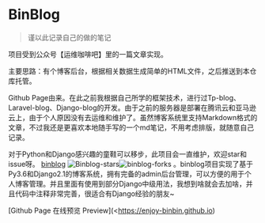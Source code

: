 # BinBlog

> 谨以此记录自己的做的笔记

项目受到公众号【运维咖啡吧】里的一篇文章实现。

主要思路：有个博客后台，根据相关数据生成简单的HTML文件，之后推送到本仓库托管。

Github Page由来。在此之前我根据自己所学的框架技术，进行过Tp-blog、Laravel-blog、Django-blog的开发。由于之前的服务器是部署在腾讯云和亚马逊云上，由于个人原因没有去运维和维护了。虽然博客系统里支持Markdown格式的文章，不过我还是更喜欢本地随手写的一个md笔记，不用考虑排版，就随意自己记录。

对于Python和Django感兴趣的童鞋可以移步，此项目会一直维护，欢迎star和issue呀。 [binblog](https://github.com/enjoy-binbin/Django-blog) ![Binblog-stars](https://img.shields.io/github/stars/enjoy-binbin/binblog-Django.svg?style=social)![binblog-forks](https://img.shields.io/github/forks/enjoy-binbin/binblog-Django.svg?style=social) 。binblog项目实现了基于Py3.6和Django2.1的博客系统，拥有完备的admin后台管理，可以方便的用于个人博客管理。并且里面有使用到部分Django中级用法，我想到啥就会去加啥，并且代码中注释非常完善，很适合有Django经验的朋友~

[Github Page 在线预览 Preview](<https://enjoy-binbin.github.io) 